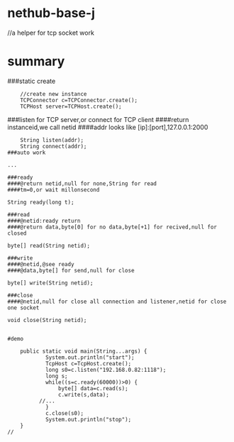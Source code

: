 # nethub-base-j
//a helper for tcp socket work
# summary
###static create
```
	//create new instance
	TCPConnector c=TCPConnector.create();
	TCPHost server=TCPHost.create();
```
###listen for TCP server,or connect for TCP client
####return instanceid,we call netid
####addr looks like [ip]:[port],127.0.0.1:2000
```
	String listen(addr);
	String connect(addr);
###auto work
```
	...
```
###ready
####@return netid,null for none,String for read
####tm=0,or wait millonsecond
```
	String ready(long t);
```
###read
####@netid:ready return
####@return data,byte[0] for no data,byte[+1] for recived,null for closed
```
	byte[] read(String netid);
```
###write
####@netid,@see ready
####@data,byte[] for send,null for close
```
	byte[] write(String netid);
```
###close
####@netid,null for close all connection and listener,netid for close one socket
```
	void close(String netid);
```

#demo	

	public static void main(String...args) {
			System.out.println("start");
			TcpHost c=TcpHost.create();
			long s0=c.listen("192.168.0.82:1118");
			long s;
			while((s=c.ready(60000))>0) {
				byte[] data=c.read(s);
				c.write(s,data);
	      //...
			}
			c.close(s0);
			System.out.println("stop");
	}
//
